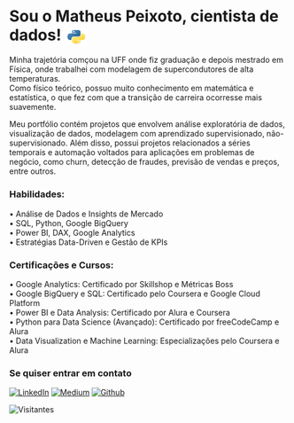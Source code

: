 # Sou o Matheus Peixoto, cientista de dados!  <img align="center" alt="Rafa-Python" height="30" width="40" src="https://raw.githubusercontent.com/devicons/devicon/master/icons/python/python-original.svg">

Minha trajetória comçou na UFF onde fiz graduação e depois mestrado em Física, onde trabalhei com modelagem de supercondutores de alta temperaturas. \
Como físico teórico, possuo muito conhecimento em matemática e estatística, o que fez com que a transição de carreira ocorresse mais suavemente.

Meu portfólio contém projetos que envolvem análise exploratória de dados, visualização de dados, modelagem com aprendizado supervisionado, não-supervisionado.
Além disso, possui projetos relacionados a séries temporais e automação voltados para aplicações em problemas de negócio, como churn, detecção de fraudes, previsão de vendas e preços, entre outros.

### Habilidades:
 • Análise de Dados e Insights de Mercado\
 • SQL, Python, Google BigQuery\
 • Power BI, DAX, Google Analytics\
 • Estratégias Data-Driven e Gestão de KPIs

 ### Certificações e Cursos:

• Google Analytics: Certificado por Skillshop e Métricas Boss\
• Google BigQuery e SQL: Certificado pelo Coursera e Google Cloud Platform\
• Power BI e Data Analysis: Certificado por Alura e Coursera\
• Python para Data Science (Avançado): Certificado por freeCodeCamp e Alura\
• Data Visualization e Machine Learning: Especializações pelo Coursera e Alura
 
### Se quiser entrar em contato
[![LinkedIn](https://img.shields.io/badge/LinkedIn-0077B5?style=for-the-badge&logo=linkedin&logoColor=white)](https://www.linkedin.com/in/matheus-peixoto/)
[![Medium](https://img.shields.io/badge/Medium-12100E?style=for-the-badge&logo=medium&logoColor=white)](https://medium.com/@matteeuss)
[![Github](https://img.shields.io/badge/GitHub-100000?style=for-the-badge&logo=github&logoColor=white)](https://github.com/matteeussPei)

![Visitantes](https://hits.seeyoufarm.com/api/count/incr/badge.svg?url=https://github.com/matteeussPei&count_bg=%233D95C8&title_bg=%23555555&icon=&icon_color=%23E7E7E7&title=Visitantes&edge_flat=false)

